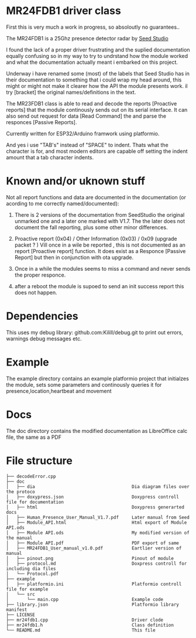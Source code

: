
# MR24FDB1 driver class

First this is very much a work in progress, so absoloutly no guarantees..

The MR24FDB1 is a 25Ghz presence detector radar by [Seed Studio](https://www.seeedstudio.com/24GHz-mmWave-Radar-Sensor-Fall-Detection-Module-p-5268.html)

I found the lack of a proper driver frustrating and the suplied documentation equally confusing
so in my way to try to undrstand how the module worked and what the documentation actually meant
i embarked on this project.

Underway i have renamed  some (most) of the labels that Seed Studio has in their documentation to something that i could wrap
my head around, this might or might not make it clearer how the API the module presents work.
il try [bracket] the original names/definitions in the text.

The MR23FDB1 class is able to read and decode the reports [Proactive reports] that the module continously sends out on its serial interface.
It can also send out request for data [Read Command] the and parse the responces [Passive Reports].

Currently written for ESP32/Arduino framwork using platformio.

And yes i use "TAB's" instead of "SPACE" to indent. Thats what the character is for, and most modern editors are capable off setting the indent
amount that a tab character indents.

# Known and/or uknown stuff

Not all report functions and data are documented in the documentation (or acording to me correctly named/documented):

1. There is 2 versions of the documentation from SeedStudio the original unmarked one
	and a later one marked with V1.7. The the later does not document the fall reporting, 
	plus some other  minor differences.

2. Proactive report (0x04) / Other Information (0x03) / 0x09 (upgrade packet ? ) 
  Vill once in a wile be reported , this is not documented as an report [Proactive report] function.
  It does exist as a Responce [Passive Report] but then in conjunction with ota upgrade.

3. Once in a while the modules seems to miss a command and never sends the proper responce.

4. after a reboot the module is supoed to send an init success report this does not happen.


# Dependencies

This uses my debug library: github.com:Kilill/debug.git to print out errors, warnings
debug messages etc.
 
# Example

The example directory contains an example platformio project that initialzes the module,
sets some parameters and continously queries it for presence,location,heartbeat and movement

# Docs

The doc directory contains the modified documentation as LibreOffice calc file, the same
as a PDF

# File structure
```
├── decodeError.cpp
├── doc
│   ├── dia										Dia diagram files over the protoco
│   ├── doxypress.json							Doxypress controll file for documentation
│   ├── html									Doxypress generarted docs
│   ├── Human_Presence_User_Manual_V1.7.pdf		Later manual from Seed
│   ├── Module_API.html							Html export of Module API.ods
│   ├── Module API.ods							My modified version of the manual
│   ├── Module API.pdf							PDF export of same
│   ├── MR24FDB1_User_manual_v1.0.pdf			Eartlier version of manual
│   ├── pinout.png								Pinout of module
│   ├── protocol.md								Doxpress controll for including dia files
│   └── Protocol.pdf							
├── example
│   ├── platformio.ini							Platformio controll file for example
│   └── src
│       └── main.cpp							Example code
├── library.json								Platformio library manifest
├── LICENSE
├── mr24fdb1.cpp								Driver clode
├── mr24fdb1.h									Class definition
└── README.md									This file
```
